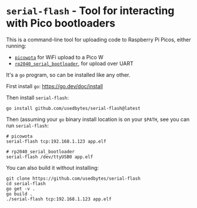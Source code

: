 # `serial-flash` - Tool for interacting with Pico bootloaders

This is a command-line tool for uploading code to Raspberry Pi Picos, either
running:
* [`picowota`](https://github.com/usedbytes/picowota) for WiFi upload to a Pico W
* [`rp2040_serial_bootloader`](https://github.com/usedbytes/rp2040-serial-bootloader), for upload
  over UART

It's a `go` program, so can be installed like any other.

First install `go`: https://go.dev/doc/install

Then install `serial-flash`:

```
go install github.com/usedbytes/serial-flash@latest
```

Then (assuming your `go` binary install location is on your `$PATH`, see you can
run `serial-flash`:

```
# picowota
serial-flash tcp:192.168.1.123 app.elf

# rp2040_serial_bootloader
serial-flash /dev/ttyUSB0 app.elf
```

You can also build it without installing:

```
git clone https://github.com/usedbytes/serial-flash
cd serial-flash
go get -v .
go build .
./serial-flash tcp:192.168.1.123 app.elf
```
